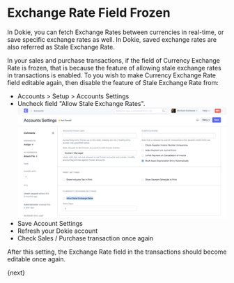 <!-- add-breadcrumbs -->
# Exchange Rate Field Frozen

In Dokie, you can fetch Exchange Rates between currencies in real-time, or save specific exchange rates as well. In Dokie, saved exchange rates are also referred as Stale Exchange Rate.

In your sales and purchase transactions, if the field of Currency Exchange Rate is frozen, that is because the feature of allowing stale exchange rates in transactions is enabled. To you wish to make Currency Exchange Rate field editable again, then disable the feature of Stale Exchange Rate from:

* Accounts > Setup > Accounts Settings
* Uncheck field "Allow Stale Exchange Rates".
    <img class="screenshot" alt="Exchange Rate Frozen" src="../assets/exchange-rate-frozen.png">
* Save Account Settings
* Refresh your Dokie account
* Check Sales / Purchase transaction once again

After this setting, the Exchange Rate field in the transactions should become editable once again.

{next}
